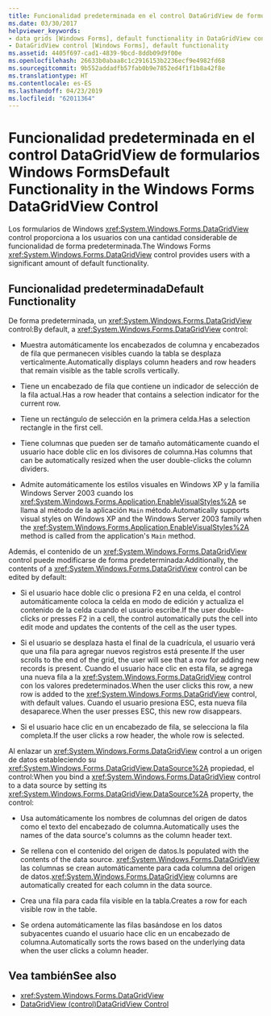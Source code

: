 ```yaml
---
title: Funcionalidad predeterminada en el control DataGridView de formularios Windows Forms
ms.date: 03/30/2017
helpviewer_keywords:
- data grids [Windows Forms], default functionality in DataGridView control
- DataGridView control [Windows Forms], default functionality
ms.assetid: 4405f697-cad1-4839-9bcd-8ddb09d9f00e
ms.openlocfilehash: 26633b0abaa8c1c2916153b2236ecf9e4982fd68
ms.sourcegitcommit: 9b552addadfb57fab0b9e7852ed4f1f1b8a42f8e
ms.translationtype: HT
ms.contentlocale: es-ES
ms.lasthandoff: 04/23/2019
ms.locfileid: "62011364"
---
```

# <a name="default-functionality-in-the-windows-forms-datagridview-control"></a><span data-ttu-id="8ff39-102">Funcionalidad predeterminada en el control DataGridView de formularios Windows Forms</span><span class="sxs-lookup"><span data-stu-id="8ff39-102">Default Functionality in the Windows Forms DataGridView Control</span></span>
<span data-ttu-id="8ff39-103">Los formularios de Windows <xref:System.Windows.Forms.DataGridView> control proporciona a los usuarios con una cantidad considerable de funcionalidad de forma predeterminada.</span><span class="sxs-lookup"><span data-stu-id="8ff39-103">The Windows Forms <xref:System.Windows.Forms.DataGridView> control provides users with a significant amount of default functionality.</span></span>  
  
## <a name="default-functionality"></a><span data-ttu-id="8ff39-104">Funcionalidad predeterminada</span><span class="sxs-lookup"><span data-stu-id="8ff39-104">Default Functionality</span></span>  
 <span data-ttu-id="8ff39-105">De forma predeterminada, un <xref:System.Windows.Forms.DataGridView> control:</span><span class="sxs-lookup"><span data-stu-id="8ff39-105">By default, a <xref:System.Windows.Forms.DataGridView> control:</span></span>  
  
- <span data-ttu-id="8ff39-106">Muestra automáticamente los encabezados de columna y encabezados de fila que permanecen visibles cuando la tabla se desplaza verticalmente.</span><span class="sxs-lookup"><span data-stu-id="8ff39-106">Automatically displays column headers and row headers that remain visible as the table scrolls vertically.</span></span>  
  
- <span data-ttu-id="8ff39-107">Tiene un encabezado de fila que contiene un indicador de selección de la fila actual.</span><span class="sxs-lookup"><span data-stu-id="8ff39-107">Has a row header that contains a selection indicator for the current row.</span></span>  
  
- <span data-ttu-id="8ff39-108">Tiene un rectángulo de selección en la primera celda.</span><span class="sxs-lookup"><span data-stu-id="8ff39-108">Has a selection rectangle in the first cell.</span></span>  
  
- <span data-ttu-id="8ff39-109">Tiene columnas que pueden ser de tamaño automáticamente cuando el usuario hace doble clic en los divisores de columna.</span><span class="sxs-lookup"><span data-stu-id="8ff39-109">Has columns that can be automatically resized when the user double-clicks the column dividers.</span></span>  
  
- <span data-ttu-id="8ff39-110">Admite automáticamente los estilos visuales en Windows XP y la familia Windows Server 2003 cuando los <xref:System.Windows.Forms.Application.EnableVisualStyles%2A> se llama al método de la aplicación `Main` método.</span><span class="sxs-lookup"><span data-stu-id="8ff39-110">Automatically supports visual styles on Windows XP and the Windows Server 2003 family when the <xref:System.Windows.Forms.Application.EnableVisualStyles%2A> method is called from the application's `Main` method.</span></span>  
  
 <span data-ttu-id="8ff39-111">Además, el contenido de un <xref:System.Windows.Forms.DataGridView> control puede modificarse de forma predeterminada:</span><span class="sxs-lookup"><span data-stu-id="8ff39-111">Additionally, the contents of a <xref:System.Windows.Forms.DataGridView> control can be edited by default:</span></span>  
  
- <span data-ttu-id="8ff39-112">Si el usuario hace doble clic o presiona F2 en una celda, el control automáticamente coloca la celda en modo de edición y actualiza el contenido de la celda cuando el usuario escribe.</span><span class="sxs-lookup"><span data-stu-id="8ff39-112">If the user double-clicks or presses F2 in a cell, the control automatically puts the cell into edit mode and updates the contents of the cell as the user types.</span></span>  
  
- <span data-ttu-id="8ff39-113">Si el usuario se desplaza hasta el final de la cuadrícula, el usuario verá que una fila para agregar nuevos registros está presente.</span><span class="sxs-lookup"><span data-stu-id="8ff39-113">If the user scrolls to the end of the grid, the user will see that a row for adding new records is present.</span></span> <span data-ttu-id="8ff39-114">Cuando el usuario hace clic en esta fila, se agrega una nueva fila a la <xref:System.Windows.Forms.DataGridView> control con los valores predeterminados.</span><span class="sxs-lookup"><span data-stu-id="8ff39-114">When the user clicks this row, a new row is added to the <xref:System.Windows.Forms.DataGridView> control, with default values.</span></span> <span data-ttu-id="8ff39-115">Cuando el usuario presiona ESC, esta nueva fila desaparece.</span><span class="sxs-lookup"><span data-stu-id="8ff39-115">When the user presses ESC, this new row disappears.</span></span>  
  
- <span data-ttu-id="8ff39-116">Si el usuario hace clic en un encabezado de fila, se selecciona la fila completa.</span><span class="sxs-lookup"><span data-stu-id="8ff39-116">If the user clicks a row header, the whole row is selected.</span></span>  
  
 <span data-ttu-id="8ff39-117">Al enlazar un <xref:System.Windows.Forms.DataGridView> control a un origen de datos estableciendo su <xref:System.Windows.Forms.DataGridView.DataSource%2A> propiedad, el control:</span><span class="sxs-lookup"><span data-stu-id="8ff39-117">When you bind a <xref:System.Windows.Forms.DataGridView> control to a data source by setting its <xref:System.Windows.Forms.DataGridView.DataSource%2A> property, the control:</span></span>  
  
- <span data-ttu-id="8ff39-118">Usa automáticamente los nombres de columnas del origen de datos como el texto del encabezado de columna.</span><span class="sxs-lookup"><span data-stu-id="8ff39-118">Automatically uses the names of the data source's columns as the column header text.</span></span>  
  
- <span data-ttu-id="8ff39-119">Se rellena con el contenido del origen de datos.</span><span class="sxs-lookup"><span data-stu-id="8ff39-119">Is populated with the contents of the data source.</span></span> <span data-ttu-id="8ff39-120"><xref:System.Windows.Forms.DataGridView> las columnas se crean automáticamente para cada columna del origen de datos.</span><span class="sxs-lookup"><span data-stu-id="8ff39-120"><xref:System.Windows.Forms.DataGridView> columns are automatically created for each column in the data source.</span></span>  
  
- <span data-ttu-id="8ff39-121">Crea una fila para cada fila visible en la tabla.</span><span class="sxs-lookup"><span data-stu-id="8ff39-121">Creates a row for each visible row in the table.</span></span>  
  
- <span data-ttu-id="8ff39-122">Se ordena automáticamente las filas basándose en los datos subyacentes cuando el usuario hace clic en un encabezado de columna.</span><span class="sxs-lookup"><span data-stu-id="8ff39-122">Automatically sorts the rows based on the underlying data when the user clicks a column header.</span></span>  
  
## <a name="see-also"></a><span data-ttu-id="8ff39-123">Vea también</span><span class="sxs-lookup"><span data-stu-id="8ff39-123">See also</span></span>

- <xref:System.Windows.Forms.DataGridView>
- [<span data-ttu-id="8ff39-124">DataGridView (control)</span><span class="sxs-lookup"><span data-stu-id="8ff39-124">DataGridView Control</span></span>](datagridview-control-windows-forms.md)
